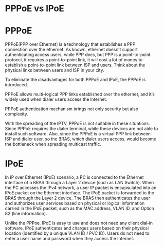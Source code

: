 # PPPoE vs IPoE

# PPPoE
PPPoE(PPP over Ethernet) is a technology that establishes a PPP connection over the ethernet. As known, ethernet doesn’t support authenticating access users, while PPP does, but PPP is a point-to-point protocol, it requires a point-to-point link, it will cost a lot of money to establish a point-to-point link between ISP and users. Think about the physical links between users and ISP in your city.

To eliminate the disadvantages for both PPPoE and IPoE, the PPPoE is introduced.

PPPoE allows multi-logical PPP links established over the ethernet, and it’s widely used when dialer users access the Internet.

PPPoE authentication mechanism brings not only security but also complexity.

With the spreading of the IPTV, PPPoE is not suitable in these situations. Since PPPoE requires the dialer terminal, while these devices are not able to install such software. Also, since the PPPoE is a virtual PPP link between ISP and dialer user, so the BRAS, which dialer users access, would become the bottleneck when spreading multicast traffic.

# IPoE
In IP over Ethernet (IPoE) scenario, a PC is connected to the Ethernet interface of a BRAS through a Layer 2 device (such as LAN Switch). When the PC accesses the IPv4 network, a user IP packet is encapsulated into an IPoE packet on the Ethernet interface. The IPoE packet is forwarded to the BRAS through the Layer 2 device. The BRAS then authenticates the user and authorizes user services based on physical or logical information carried in the IPoE packet, such as the MAC address, VLAN ID, and Option 82 (line information).

Unlike the PPPoe, IPoE is easy to use and does not need any client dial-in software. IPoE authenticates and charges users based on their physical location (identified by a unique VLAN ID / PVC ID). Users do not need to enter a user name and password when they access the Internet.

